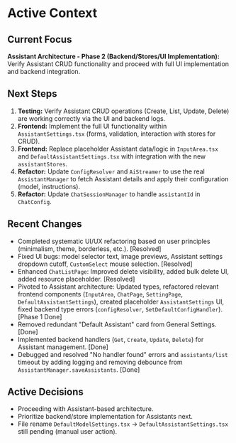 # Active Context

## Current Focus
**Assistant Architecture - Phase 2 (Backend/Stores/UI Implementation):** Verify Assistant CRUD functionality and proceed with full UI implementation and backend integration.

## Next Steps
1.  **Testing:** Verify Assistant CRUD operations (Create, List, Update, Delete) are working correctly via the UI and backend logs.
2.  **Frontend:** Implement the full UI functionality within `AssistantSettings.tsx` (forms, validation, interaction with stores for CRUD).
3.  **Frontend:** Replace placeholder Assistant data/logic in `InputArea.tsx` and `DefaultAssistantSettings.tsx` with integration with the new `assistantStores`.
4.  **Refactor:** Update `ConfigResolver` and `AiStreamer` to use the real `AssistantManager` to fetch Assistant details and apply their configuration (model, instructions).
5.  **Refactor:** Update `ChatSessionManager` to handle `assistantId` in `ChatConfig`.

## Recent Changes
*   Completed systematic UI/UX refactoring based on user principles (minimalism, theme, borderless, etc.). [Resolved]
*   Fixed UI bugs: model selector text, image previews, Assistant settings dropdown cutoff, `CustomSelect` mouse selection. [Resolved]
*   Enhanced `ChatListPage`: Improved delete visibility, added bulk delete UI, added resource placeholder. [Resolved]
*   Pivoted to Assistant architecture: Updated types, refactored relevant frontend components (`InputArea`, `ChatPage`, `SettingPage`, `DefaultAssistantSettings`), created placeholder `AssistantSettings` UI, fixed backend type errors (`configResolver`, `SetDefaultConfigHandler`). [Phase 1 Done]
*   Removed redundant "Default Assistant" card from General Settings. [Done]
*   Implemented backend handlers (`Get`, `Create`, `Update`, `Delete`) for Assistant management. [Done]
*   Debugged and resolved "No handler found" errors and `assistants/list` timeout by adding logging and removing debounce from `AssistantManager.saveAssistants`. [Done]

## Active Decisions
*   Proceeding with Assistant-based architecture.
*   Prioritize backend/store implementation for Assistants next.
*   File rename `DefaultModelSettings.tsx` -> `DefaultAssistantSettings.tsx` still pending (manual user action).
